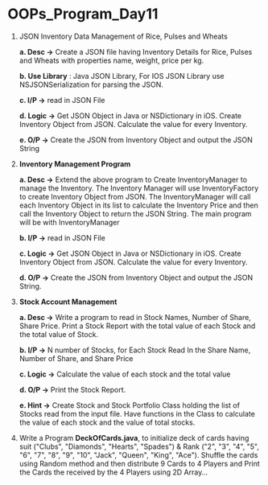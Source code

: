 # OOPs_Program_Day11

1. JSON Inventory Data Management of Rice, Pulses and Wheats
   
   **a. Desc ->** Create a JSON file having Inventory Details for Rice, Pulses and Wheats
   with properties name, weight, price per kg.
   
   **b. Use Library** : Java JSON Library, For IOS JSON Library use
   NSJSONSerialization for parsing the JSON.
   
   **c. I/P ->** read in JSON File
   
   **d. Logic ->** Get JSON Object in Java or NSDictionary in iOS. Create Inventory
   Object from JSON. Calculate the value for every Inventory.
   
   **e. O/P ->** Create the JSON from Inventory Object and output the JSON String

   
2. **Inventory Management Program**

   **a. Desc ->** Extend the above program to Create InventoryManager to manage the
   Inventory. The Inventory Manager will use InventoryFactory to create Inventory
   Object from JSON. The InventoryManager will call each Inventory Object in its list
   to calculate the Inventory Price and then call the Inventory Object to return the
   JSON String. The main program will be with InventoryManager

   **b. I/P ->** read in JSON File

   **c. Logic ->** Get JSON Object in Java or NSDictionary in iOS. Create Inventory
   Object from JSON. Calculate the value for every Inventory.

   **d. O/P ->** Create the JSON from Inventory Object and output the JSON String.


3. **Stock Account Management**
   
   **a. Desc ->** Write a program to read in Stock Names, Number of Share, Share Price.
   Print a Stock Report with the total value of each Stock and the total value of
   Stock.
   
   **b. I/P ->** N number of Stocks, for Each Stock Read In the Share Name, Number of
   Share, and Share Price
   
   **c. Logic ->** Calculate the value of each stock and the total value
   
   **d. O/P ->** Print the Stock Report.
   
   **e. Hint ->** Create Stock and Stock Portfolio Class holding the list of Stocks read
   from the input file. Have functions in the Class to calculate the value of each
   stock and the value of total stocks.
   

4. Write a Program **DeckOfCards.java**, to initialize deck of cards having suit ("Clubs",
   "Diamonds", "Hearts", "Spades") & Rank ("2", "3", "4", "5", "6", "7", "8", "9", "10",
   "Jack", "Queen", "King", "Ace"). Shuffle the cards using Random method and then
   distribute 9 Cards to 4 Players and Print the Cards the received by the 4 Players
   using 2D Array…
